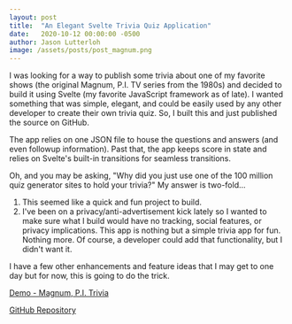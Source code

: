 ```yaml
---
layout: post
title:  "An Elegant Svelte Trivia Quiz Application"
date:   2020-10-12 00:00:00 -0500
author: Jason Lutterloh
image: /assets/posts/post_magnum.png
---
```


I was looking for a way to publish some trivia about one of my favorite shows (the original Magnum, P.I. TV series from the 1980s) and decided to build it using Svelte (my favorite JavaScript framework as of late). I wanted something that was simple, elegant, and could be easily used by any other developer to create their own trivia quiz. So, I built this and just published the source on GitHub.

The app relies on one JSON file to house the questions and answers (and even followup information). Past that, the app keeps score in state and relies on Svelte's built-in transitions for seamless transitions.

Oh, and you may be asking, "Why did you just use one of the 100 million quiz generator sites to hold your trivia?" My answer is two-fold...

1. This seemed like a quick and fun project to build.
2. I've been on a privacy/anti-advertisement kick lately so I wanted to make sure what I build would have no tracking, social features, or privacy implications. This app is nothing but a simple trivia app for fun. Nothing more. Of course, a developer could add that functionality, but I didn't want it.

I have a few other enhancements and feature ideas that I may get to one day but for now, this is going to do the trick.

 [Demo - Magnum, P.I. Trivia](https://trivia.lutterloh.dev/)

 [GitHub Repository](https://github.com/jasonlutterloh/trivia-app)
